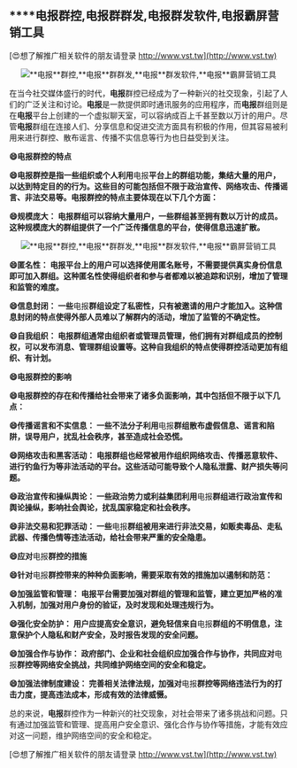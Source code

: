 ## ****电报**群控,**电报**群群发,**电报**群发软件,**电报**霸屏营销工具**

[😍想了解推广相关软件的朋友请登录 http://www.vst.tw](http://www.vst.tw)

 <center><img src="https://vst.tw/MP4/tuiguang/png/7.png" alt="**电报**群控,**电报**群群发,**电报**群发软件,**电报**霸屏营销工具"></center>

在当今社交媒体盛行的时代，**电报**群控已经成为了一种新兴的社交现象，引起了人们的广泛关注和讨论。**电报**是一款提供即时通讯服务的应用程序，而**电报**群组则是在**电报**平台上创建的一个虚拟聊天室，可以容纳成百上千甚至数以万计的用户。尽管**电报**群组在连接人们、分享信息和促进交流方面具有积极的作用，但其容易被利用来进行群控、散布谣言、传播不实信息等行为也日益受到关注。

**😄**电报**群控的特点**

**😄**电报**群控是指一些组织或个人利用**电报**平台上的群组功能，集结大量的用户，以达到特定目的的行为。这些目的可能包括但不限于政治宣传、网络攻击、传播谣言、非法交易等。**电报**群控的特点主要体现在以下几个方面：**

**😄规模庞大： **电报**群组可以容纳大量用户，一些群组甚至拥有数以万计的成员。这种规模庞大的群组提供了一个广泛传播信息的平台，使得信息迅速扩散。**

 <center><img src="https://vst.tw/MP4/tuiguang/png/6.png" alt="**电报**群控,**电报**群群发,**电报**群发软件,**电报**霸屏营销工具"></center>

**😄匿名性： **电报**平台上的用户可以选择使用匿名账号，不需要提供真实身份信息即可加入群组。这种匿名性使得组织者和参与者都难以被追踪和识别，增加了管理和监管的难度。**

**😄信息封闭： 一些**电报**群组设定了私密性，只有被邀请的用户才能加入。这种信息封闭的特点使得外部人员难以了解群内的活动，增加了监管的不确定性。**

**😄自我组织： **电报**群组通常由组织者或管理员管理，他们拥有对群组成员的控制权，可以发布消息、管理群组设置等。这种自我组织的特点使得群控活动更加有组织、有计划。**

**😄**电报**群控的影响**

**😄**电报**群控的存在和传播给社会带来了诸多负面影响，其中包括但不限于以下几点：**

**😄传播谣言和不实信息： 一些不法分子利用**电报**群组散布虚假信息、谣言和陷阱，误导用户，扰乱社会秩序，甚至造成社会恐慌。**

**😄网络攻击和黑客活动： **电报**群组也经常被用作组织网络攻击、传播恶意软件、进行钓鱼行为等非法活动的平台。这些活动可能导致个人隐私泄露、财产损失等问题。**

**😄政治宣传和操纵舆论： 一些政治势力或利益集团利用**电报**群组进行政治宣传和舆论操纵，影响社会舆论，扰乱国家稳定和社会秩序。**

**😄非法交易和犯罪活动： 一些**电报**群组被用来进行非法交易，如贩卖毒品、走私武器、传播色情等违法活动，给社会带来严重的安全隐患。**

**😄应对**电报**群控的措施**

**😄针对**电报**群控带来的种种负面影响，需要采取有效的措施加以遏制和防范：**

**😄加强监管和管理： **电报**平台需要加强对群组的管理和监管，建立更加严格的准入机制，加强对用户身份的验证，及时发现和处理违规行为。**

**😄强化安全防护： 用户应提高安全意识，避免轻信来自**电报**群组的不明信息，注意保护个人隐私和财产安全，及时报告发现的安全问题。**

**😄加强合作与协作： 政府部门、企业和社会组织应加强合作与协作，共同应对**电报**群控等网络安全挑战，共同维护网络空间的安全和稳定。**

**😄加强法律制度建设： 完善相关法律法规，加强对**电报**群控等网络违法行为的打击力度，提高违法成本，形成有效的法律威慑。**

总的来说，**电报**群控作为一种新兴的社交现象，对社会带来了诸多挑战和问题。只有通过加强监管和管理、提高用户安全意识、强化合作与协作等措施，才能有效应对这一问题，维护网络空间的安全和稳定。

[😍想了解推广相关软件的朋友请登录 http://www.vst.tw](http://www.vst.tw)



